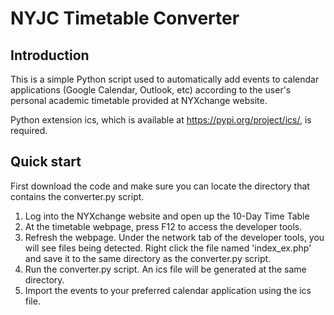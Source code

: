 # NYJC Timetable Converter

## Introduction
This is a simple Python script used to automatically add events to calendar applications (Google Calendar, Outlook, etc) according to the user's personal academic timetable provided at NYXchange website.

Python extension ics, which is available at https://pypi.org/project/ics/, is required.

## Quick start
First download the code and make sure you can locate the directory that contains the converter.py script.
1. Log into the NYXchange website and open up the 10-Day Time Table
2. At the timetable webpage, press F12 to access the developer tools.
3. Refresh the webpage. Under the network tab of the developer tools, you will see files being detected. Right click the file named 'index_ex.php' and save it to the same directory as the converter.py script.
4. Run the converter.py script. An ics file will be generated at the same directory.
5. Import the events to your preferred calendar application using the ics file.

